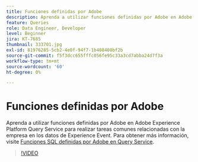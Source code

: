 ```yaml
---
title: Funciones definidas por Adobe
description: Aprenda a utilizar funciones definidas por Adobe en Adobe Experience Platform Query Service para realizar tareas comunes relacionadas con la empresa en los datos de Experience Event.
feature: Queries
role: Data Engineer, Developer
level: Beginner
jira: KT-7685
thumbnail: 333701.jpg
exl-id: 81976285-5cb2-4e0f-94f7-1b408408bf2b
source-git-commit: f5f3dcc655fffc056fe95c33a3cd7abba24d7f3a
workflow-type: tm+mt
source-wordcount: '60'
ht-degree: 0%

---
```


# Funciones definidas por Adobe

Aprenda a utilizar funciones definidas por Adobe en Adobe Experience Platform Query Service para realizar tareas comunes relacionadas con la empresa en los datos de Experience Event. Para obtener más información, visite [Funciones SQL definidas por Adobe en Query Service](https://experienceleague.adobe.com/en/docs/experience-platform/query/sql/adobe-defined-functions).

>[!VIDEO](https://video.tv.adobe.com/v/333701?learn=on&enablevpops)
